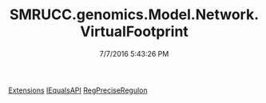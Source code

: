﻿---
title: SMRUCC.genomics.Model.Network.VirtualFootprint
date: 7/7/2016 5:43:26 PM
---

[Extensions](T-SMRUCC.genomics.Model.Network.VirtualFootprint.Extensions.html)
[IEqualsAPI](T-SMRUCC.genomics.Model.Network.VirtualFootprint.IEqualsAPI.html)
[RegPreciseRegulon](T-SMRUCC.genomics.Model.Network.VirtualFootprint.RegPreciseRegulon.html)
